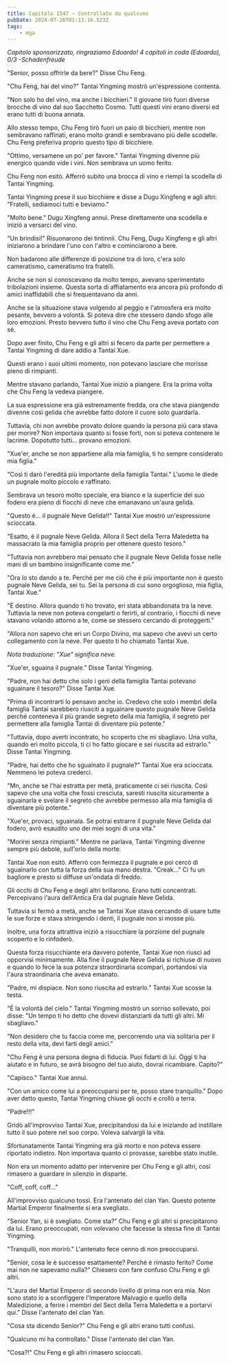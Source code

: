 ```yaml
---
title: Capitolo 1547 – Controllato da qualcuno
pubDate: 2024-07-26T01:13:16.523Z
tags:
    - mga
---
```



<em>Capitolo sponsorizzato, ringraziamo Edoardo!
4 capitoli in coda (Edoardo), 0/3
-Schadenfreude</em>


"Senior, posso offrirle da bere?" Disse Chu Feng.


"Chu Feng, hai del vino?" Tantai Yingming mostrò un'espressione contenta.


"Non solo ho del vino, ma anche i bicchieri." Il giovane tirò fuori diverse brocche di vino dal suo Sacchetto Cosmo. Tutti questi vini erano diversi ed erano tutti di buona annata.


Allo stesso tempo, Chu Feng tirò fuori un paio di bicchieri, mentre non sembravano raffinati, erano molto grandi e sembravano più delle scodelle. Chu Feng preferiva proprio questo tipo di bicchiere.


"Ottimo, versamene un po' per favore." Tantai Yingming divenne più energico quando vide i vini. Non sembrava un uomo ferito.


Chu Feng non esitò. Afferrò subito una brocca di vino e riempì la scodella di Tantai Yingming.


Tantai Yingming prese il suo bicchiere e disse a Dugu Xingfeng e agli altri: "Fratelli, sediamoci tutti e beviamo."


"Molto bene." Dugu Xingfeng annuì. Prese direttamente una scodella e iniziò a versarci del vino.


"Un brindisi!" Risuonarono dei tintinnii. Chu Feng, Dugu Xingfeng e gli altri iniziarono a brindare l'uno con l'altro e cominciarono a bere.


Non badarono alle differenze di posizione tra di loro, c'era solo cameratismo, cameratismo tra fratelli.


Anche se non si conoscevano da molto tempo, avevano sperimentato tribolazioni insieme. Questa sorta di affiatamento era ancora più profondo di amici inaffidabili che si frequentavano da anni.


Anche se la situazione stava volgendo al peggio e l'atmosfera era molto pesante, bevvero a volontà. Si poteva dire che stessero dando sfogo alle loro emozioni. Presto bevvero tutto il vino che Chu Feng aveva portato con sé.


Dopo aver finito, Chu Feng e gli altri si fecero da parte per permettere a Tantai Yingming di dare addio a Tantai Xue.


Questi erano i suoi ultimi momento, non potevano lasciare che morisse pieno di rimpianti.


Mentre stavano parlando, Tantai Xue iniziò a piangere. Era la prima volta che Chu Feng la vedeva piangere.


La sua espressione era già estremamente fredda, ora che stava piangendo divenne così gelida che avrebbe fatto dolore il cuore solo guardarla.


Tuttavia, chi non avrebbe provato dolore quando la persona più cara stava per morire? Non importava quanto si fosse forti, non si poteva contenere le lacrime. Dopotutto tutti... provano emozioni.


"Xue'er, anche se non appartiene alla mia famiglia, ti ho sempre considerato mia figlia."


"Così ti darò l'eredità più importante della famiglia Tantai." L'uomo le diede un pugnale molto piccolo e raffinato.


Sembrava un tesoro molto speciale, era bianco e la superficie del suo fodero era pieno di fiocchi di neve che emanavano un'aura gelida.


"Questo è... il pugnale Neve Gelida!!" Tantai Xue mostrò un'espressione scioccata.


"Esatto, è il pugnale Neve Gelida. Allora il Sect della Terra Maledetta ha massacrato la mia famiglia proprio per ottenere questo tesoro."


"Tuttavia non avrebbero mai pensato che il pugnale Neve Gelida fosse nelle mani di un bambino insignificante come me."


"Ora lo sto dando a te. Perché per me ciò che è più importante non è questo pugnale Neve Gelida, sei tu. Sei la persona di cui sono orgoglioso, mia figlia, Tantai Xue."


"È destino. Allora quando ti ho trovato, eri stata abbandonata tra la neve. Tuttavia la neve non poteva congelarti o ferirti, al contrario, i fiocchi di neve stavano volando attorno a te, come se stessero cercando di proteggerti."


 "Allora non sapevo che eri un Corpo Divino, ma sapevo che avevi un certo collegamento con la neve. Per questo ti ho chiamato Tantai Xue.


<em>Nota traduzione: "Xue" significa neve.</em>


"Xue'er, sguaina il pugnale." Disse Tantai Yingming.


"Padre, non hai detto che solo i geni della famiglia Tantai potevano sguainare il tesoro?" Disse Tantai Xue.


"Prima di incontrarti lo pensavo anche io. Credevo che solo i membri della famiglia Tantai sarebbero riusciti a sguainare questo pugnale Neve Gelida perché conteneva il più grande segreto della mia famiglia, il segreto per permettere alla famiglia Tantai di diventare più potente."


"Tuttavia, dopo averti incontrato, ho scoperto che mi sbagliavo. Una volta, quando eri molto piccola, ti ci ho fatto giocare e sei riuscita ad estrarlo." Disse Tantai Yingming.


"Padre, hai detto che ho sguainato il pugnale?" Tantai Xue era scioccata. Nemmeno lei poteva crederci.


"Mn, anche se l'hai estratta per metà, praticamente ci sei riuscita. Così sapevo che una volta che fossi cresciuta, saresti riuscita sicuramente a sguainarla e svelare il segreto che avrebbe permesso alla mia famiglia di diventare più potente."


"Xue'er, provaci, sguainala. Se potrai estrarre il pugnale Neve Gelida dal fodero, avrò esaudito uno dei miei sogni di una vita."


"Morirei senza rimpianti." Mentre ne parlava, Tantai Yingming divenne sempre più debole, sull'orlo della morte.


Tantai Xue non esitò. Afferrò con fermezza il pugnale e poi cercò di sguainarlo con tutta la forza della sua mano destra. "Creak..." Ci fu un bagliore e presto si diffuse un'ondata di freddo.


Gli occhi di Chu Feng e degli altri brillarono. Erano tutti concentrati. Percepivano l'aura dell'Antica Era dal pugnale Neve Gelida.


Tuttavia si fermò a metà, anche se Tantai Xue stava cercando di usare tutte le sue forze e stava stringendo i denti, il pugnale non si mosse più.


Inoltre, una forza attrattiva iniziò a risucchiare la porzione del pugnale scoperto e lo rinfoderò.


Questa forza risucchiante era davvero potente, Tantai Xue non riuscì ad opporvisi minimamente. Alla fine il pugnale Neve Gelida si richiuse di nuovo e quando lo fece la sua potenza straordinaria scomparì, portandosi via l'aura straordinaria che aveva emanato.


"Padre, mi dispiace. Non sono riuscita ad estrarlo." Tantai Xue scosse la testa.


"È la volontà del cielo." Tantai Yingming mostrò un sorriso sollevato, poi disse: "Un tempo ti ho detto che dovevi distanziarti da tutti gli altri. Mi sbagliavo."


"Non desidero che tu faccia come me, percorrendo una via solitaria per il resto della vita, devi farti degli amici."


"Chu Feng è una persona degna di fiducia. Puoi fidarti di lui. Oggi ti ha aiutato e in futuro, se avrà bisogno del tuo aiuto, dovrai ricambiare. Capito?"


"Capisco." Tantai Xue annuì.


"Con un amico come lui a preoccuparsi per te, posso stare tranquillo." Dopo aver detto questo, Tantai Yingming chiuse gli occhi e crollò a terra.


"Padre!!!"


Gridò all'improvviso Tantai Xue, precipitandosi da lui e iniziando ad instillare tutto il suo potere nel suo corpo. Voleva salvargli la vita.


Sfortunatamente Tantai Yingming era già morto e non poteva essere riportato indietro. Non importava quanto ci provasse, sarebbe stato inutile.


Non era un momento adatto per intervenire per Chu Feng e gli altri, così rimasero a guardare in silenzio in disparte.


"Coff, coff, coff..."


All'improvviso qualcuno tossì. Era l'antenato del clan Yan. Questo potente Martial Emperor finalmente si era svegliato.


"Senior Yan, si è svegliato. Come sta?" Chu Feng e gli altri si precipitarono da lui. Erano preoccupati, non volevano che facesse la stessa fine di Tantai Yingming.


"Tranquilli, non morirò." L'antenato fece cenno di non preoccuparsi.


"Senior, cosa le è successo esattamente? Perché è rimasto ferito? Come mai non ne sapevamo nulla?" Chiesero con fare confuso Chu Feng e gli altri.


"L'aura del Martial Emperor di secondo livello di prima non era mia. Non sono stato io a sconfiggere l'Imperatore Malvagio e quello della Maledizione, a ferire i membri del Sect della Terra Maledetta e a portarvi qui." Disse l'antenato del clan Yan.


"Cosa sta dicendo Senior?" Chu Feng e gli altri erano tutti confusi.


"Qualcuno mi ha controllato." Disse l'antenato del clan Yan.


"Cosa?!" Chu Feng e gli altri rimasero scioccati.
                                



